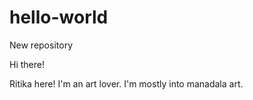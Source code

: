# hello-world
New repository

Hi there! 

Ritika here! I'm an art lover. I'm mostly into manadala art. 
